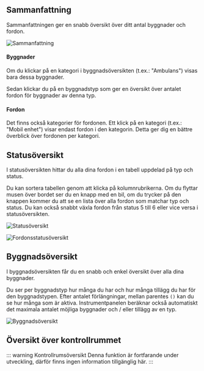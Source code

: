 ## Sammanfattning
Sammanfattningen ger en snabb översikt över ditt antal byggnader och fordon.

![Sammanfattning](dashboardSummary.png)

#### Byggnader
Om du klickar på en kategori i byggnadsöversikten (t.ex.: "Ambulans") visas bara dessa byggnader.

Sedan klickar du på en byggnadstyp som ger en översikt över antalet fordon för byggnader av denna typ.

#### Fordon
Det finns också kategorier för fordonen. Ett klick på en kategori (t.ex.: "Mobil enhet") visar endast fordon i den kategorin. Detta ger dig en bättre överblick över fordonen per kategori.

## Statusöversikt
I statusöversikten hittar du alla dina fordon i en tabell uppdelad på typ och status.

Du kan sortera tabellen genom att klicka på kolumnrubrikerna.
Om du flyttar musen över bordet ser du en knapp med en bil, om du trycker på den knappen kommer du att se en lista över alla fordon som matchar typ och status.
Du kan också snabbt växla fordon från status 5 till 6 eller vice versa i statusöversikten.

![Statusöversikt](dashboardStatusoverzicht.png)

![Fordonsstatusöversikt](dashboardVehicles.png)

## Byggnadsöversikt
I byggnadsöversikten får du en snabb och enkel översikt över alla dina byggnader.

Du ser per byggnadstyp hur många du har och hur många tillägg du har för den byggnadstypen.
Efter antalet förlängningar, mellan parentes `()` kan du se hur många som är aktiva. Instrumentpanelen beräknar också automatiskt det maximala antalet möjliga byggnader och / eller tillägg av en typ.

![Byggnadsöversikt](dashboardBuildings.png)

## Översikt över kontrollrummet
::: warning Kontrollrumsöversikt
Denna funktion är fortfarande under utveckling, därför finns ingen information tillgänglig här.
:::
